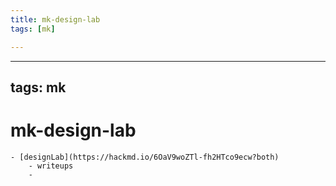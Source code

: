 ```yaml
---
title: mk-design-lab
tags: [mk]

---
```


---
tags: mk
---

# mk-design-lab

    - [designLab](https://hackmd.io/6OaV9woZTl-fh2HTco9ecw?both)
        - writeups
        - 